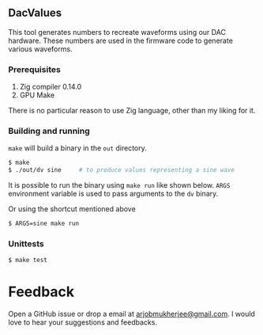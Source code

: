 ## DacValues

This tool generates numbers to recreate waveforms using our DAC hardware. These numbers are used
in the firmware code to generate various waveforms.

### Prerequisites

1. Zig compiler 0.14.0
2. GPU Make

There is no particular reason to use Zig language, other than my liking for it.

### Building and running

`make` will build a binary in the `out` directory. 
```bash
$ make
$ ./out/dv sine     # to produce values representing a sine wave
```

It is possible to run the binary using `make run` like shown below. `ARGS` environment variable
is used to pass arguments to the `dv` binary.

Or using the shortcut mentioned above

```bash
$ ARGS=sine make run
```

### Unittests

```bash
$ make test
```

# Feedback

Open a GitHub issue or drop a email at arjobmukherjee@gmail.com. I would love to hear your
suggestions and feedbacks.
